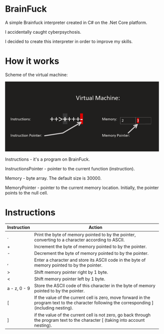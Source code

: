 # BrainFuck
A simple Brainfuck interpreter created in C# on the .Net Core platform.

I accidentally caught cyberpsychosis.

I decided to create this interpreter in order to improve my skills.

# How it works

Scheme of the virtual machine:

![](https://github.com/Vertiigor/BrainFuck/blob/master/BrainFuck/Pics/VirtualMachineScheme.png)

Instructions - it's a program on BrainFuck.

InstructionsPointer - pointer to the current function (instruction).

Memory - byte array. The default size is 30000.

MemoryPointer - pointer to the current memory location. Initially, the pointer points to the null cell.

# Instructions

| Instruction   | Action        |
| ------------- | ------------- |
| .             | Print the byte of memory pointed to by the pointer, converting to a character according to ASCII.  |
| +             | Increment the byte of memory pointed to by the pointer.  |
| -             | Decrement the byte of memory pointed to by the pointer.  |
| ,             | Enter a character and store its ASCII code in the byte of memory pointed to by the pointer.  |
| >             | Shift memory pointer right by 1 byte.  |
| <             | Shift memory pointer left by 1 byte.  |
| a - z, 0 - 9  | Store the ASCII code of this character in the byte of memory pointed to by the pointer.  |
| [             | If the value of the current cell is zero, move forward in the program text to the character following the corresponding ] (including nesting).  |
| ]             | if the value of the current cell is not zero, go back through the program text to the character [ (taking into account nesting).  |
